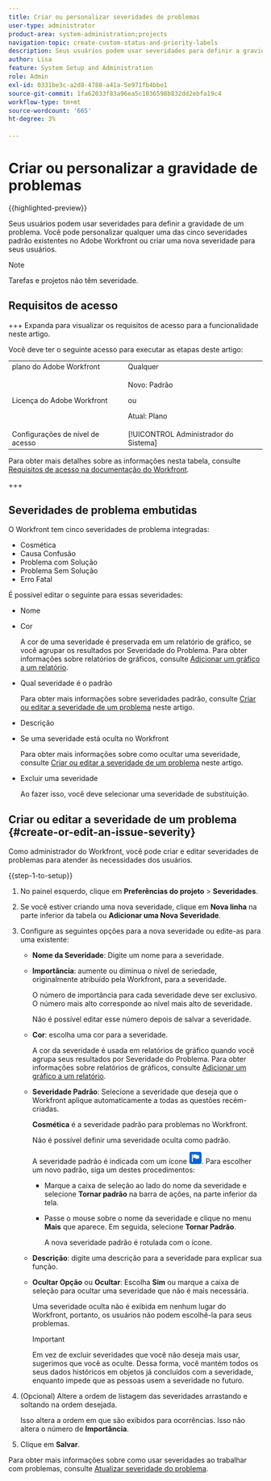 ```yaml
---
title: Criar ou personalizar severidades de problemas
user-type: administrator
product-area: system-administration;projects
navigation-topic: create-custom-status-and-priority-labels
description: Seus usuários podem usar severidades para definir a gravidade de um problema. Você pode personalizar qualquer uma das cinco severidades padrão existentes no Adobe Workfront ou criar uma nova severidade para seus usuários.
author: Lisa
feature: System Setup and Administration
role: Admin
exl-id: 0331be3c-a2d8-4788-a41a-5e971fb4bbe1
source-git-commit: 1fa62033f83a96ea5c1036598b832dd2ebfa19c4
workflow-type: tm+mt
source-wordcount: '665'
ht-degree: 3%

---
```


# Criar ou personalizar a gravidade de problemas

{{highlighted-preview}}

<!--
DON'T DELETE, DRAFT OR HIDE THIS ARTICLE. IT IS LINKED TO THE PRODUCT, THROUGH THE CONTEXT SENSITIVE HELP LINKS.

Linked to Understanding Issue Severity.
-->

Seus usuários podem usar severidades para definir a gravidade de um problema. Você pode personalizar qualquer uma das cinco severidades padrão existentes no Adobe Workfront ou criar uma nova severidade para seus usuários.

>[!NOTE]
>
>Tarefas e projetos não têm severidade.

## Requisitos de acesso

+++ Expanda para visualizar os requisitos de acesso para a funcionalidade neste artigo.

Você deve ter o seguinte acesso para executar as etapas deste artigo:

<table style="table-layout:auto"> 
 <col> 
 <col> 
 <tbody> 
  <tr> 
   <td role="rowheader">plano do Adobe Workfront</td> 
   <td>Qualquer</td> 
  </tr> 
  <tr> 
   <td role="rowheader">Licença do Adobe Workfront</td> 
   <td>
     <p>Novo: Padrão</p>
     <p>ou</p>
     <p>Atual: Plano</p>
   </td> 
  </tr> 
  <tr> 
   <td role="rowheader">Configurações de nível de acesso</td> 
   <td>[!UICONTROL Administrador do Sistema]</td>
  </tr> 
 </tbody> 
</table>

Para obter mais detalhes sobre as informações nesta tabela, consulte [Requisitos de acesso na documentação do Workfront](/help/quicksilver/administration-and-setup/add-users/access-levels-and-object-permissions/access-level-requirements-in-documentation.md).

+++

## Severidades de problema embutidas

O Workfront tem cinco severidades de problema integradas:

* Cosmética
* Causa Confusão
* Problema com Solução
* Problema Sem Solução
* Erro Fatal

É possível editar o seguinte para essas severidades:

* Nome
* Cor

  A cor de uma severidade é preservada em um relatório de gráfico, se você agrupar os resultados por Severidade do Problema. Para obter informações sobre relatórios de gráficos, consulte [Adicionar um gráfico a um relatório](../../../reports-and-dashboards/reports/creating-and-managing-reports/add-chart-report.md).

* Qual severidade é o padrão

  Para obter mais informações sobre severidades padrão, consulte [Criar ou editar a severidade de um problema](#create-or-edit-an-issue-severity) neste artigo.

* Descrição
* Se uma severidade está oculta no Workfront

  Para obter mais informações sobre como ocultar uma severidade, consulte [Criar ou editar a severidade de um problema](#create-or-edit-an-issue-severity) neste artigo.

* Excluir uma severidade

  Ao fazer isso, você deve selecionar uma severidade de substituição.

## Criar ou editar a severidade de um problema {#create-or-edit-an-issue-severity}

Como administrador do Workfront, você pode criar e editar severidades de problemas para atender às necessidades dos usuários.

{{step-1-to-setup}}

1. No painel esquerdo, clique em **Preferências do projeto** > **Severidades**.

1. Se você estiver criando uma nova severidade, clique em <span class="preview">**Nova linha** na parte inferior da tabela</span> ou **Adicionar uma Nova Severidade**.
1. Configure as seguintes opções para a nova severidade ou edite-as para uma existente:

   * **Nome da Severidade**: Digite um nome para a severidade.
   * **Importância**: aumente ou diminua o nível de seriedade, originalmente atribuído pela Workfront, para a severidade.

     O número de importância para cada severidade deve ser exclusivo. O número mais alto corresponde ao nível mais alto de severidade.

     Não é possível editar esse número depois de salvar a severidade.

   * **Cor**: escolha uma cor para a severidade.

     A cor da severidade é usada em relatórios de gráfico quando você agrupa seus resultados por Severidade do Problema. Para obter informações sobre relatórios de gráficos, consulte [Adicionar um gráfico a um relatório](/help/quicksilver/reports-and-dashboards/reports/creating-and-managing-reports/add-chart-report.md).

   * **Severidade Padrão**: Selecione a severidade que deseja que o Workfront aplique automaticamente a todas as questões recém-criadas.

     **Cosmética** é a severidade padrão para problemas no Workfront.

     Não é possível definir uma severidade oculta como padrão.

     <div class="preview">

     A severidade padrão é indicada com um ícone ![Ícone de severidade padrão](assets/default-icon.png). Para escolher um novo padrão, siga um destes procedimentos:

      * Marque a caixa de seleção ao lado do nome da severidade e selecione **Tornar padrão** na barra de ações, na parte inferior da tela.
      * Passe o mouse sobre o nome da severidade e clique no menu **Mais** que aparece. Em seguida, selecione **Tornar Padrão**.

        A nova severidade padrão é rotulada com o ícone.

     </div>

   * **Descrição**: digite uma descrição para a severidade para explicar sua função.
   * <span class="preview">**Ocultar Opção**</span> ou **Ocultar**: <span class="preview">Escolha **Sim**</span> ou marque a caixa de seleção para ocultar uma severidade que não é mais necessária.

     Uma severidade oculta não é exibida em nenhum lugar do Workfront, portanto, os usuários não podem escolhê-la para seus problemas.

     >[!IMPORTANT]
     >
     >Em vez de excluir severidades que você não deseja mais usar, sugerimos que você as oculte. Dessa forma, você mantém todos os seus dados históricos em objetos já concluídos com a severidade, enquanto impede que as pessoas usem a severidade no futuro.

1. (Opcional) Altere a ordem de listagem das severidades arrastando e soltando na ordem desejada.

   Isso altera a ordem em que são exibidos para ocorrências. Isso não altera o número de **Importância**.

1. Clique em **Salvar**.

Para obter mais informações sobre como usar severidades ao trabalhar com problemas, consulte [Atualizar severidade do problema](../../../manage-work/issues/issue-information/update-issue-severity.md).
